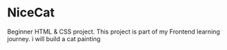 # NiceCat
Beginner HTML &amp; CSS project. This project is part of my Frontend learning journey. 
i will build a cat painting 
